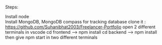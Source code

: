 Steps:

Install node                                                              
Install MongoDB, MongoDB compass for tracking database
clone it : https://github.com/Suhanibhat2003/Freelancer-Portfolio
open 2 different terminals in vscode
cd frontend --> npm install
cd backend  --> npm install
then give npm start in two different terminals

